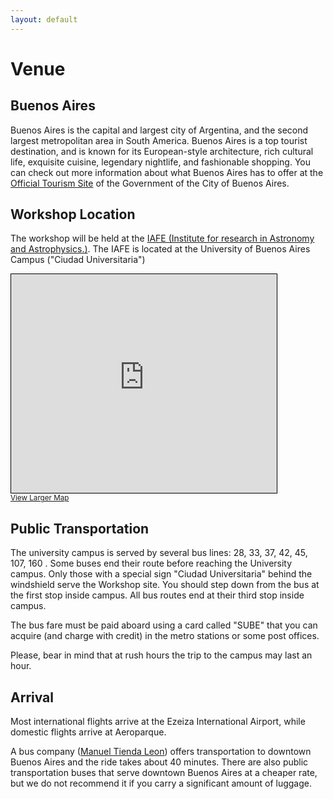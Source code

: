 ```yaml
---
layout: default
---
```


# Venue

## Buenos Aires

Buenos Aires is the capital and largest city of Argentina, and the second
largest metropolitan area in South America. Buenos Aires is a top tourist
destination, and is known for its European-style architecture, rich cultural
life, exquisite cuisine, legendary nightlife, and fashionable shopping. You can
check out more information about what Buenos Aires has to offer at the [Official
Tourism Site](https://turismo.buenosaires.gob.ar/en) of the Government of the City of Buenos Aires.

## Workshop Location

The workshop will be held at the [IAFE (Institute for research in Astronomy and
Astrophysics.)](http://www.iafe.uba.ar/). The IAFE is located at the University of Buenos Aires Campus
("Ciudad Universitaria")

<div class="embed-responsive embed-responsive-16by9">
<iframe width="425" height="350" frameborder="0" scrolling="no" marginheight="0" marginwidth="0" src="https://www.openstreetmap.org/export/embed.html?bbox=-58.44477653503419%2C-34.54778186592652%2C-58.43576431274415%2C-34.542214468065914&amp;layer=mapnik" style="border: 1px solid black"></iframe><br/><small><a href="https://www.openstreetmap.org/#map=17/-34.54500/-58.44027&amp;layers=N">View Larger Map</a></small>
</div>

## Public Transportation

The university campus is served by several bus lines: 28, 33, 37, 42, 45, 107,
160 . Some buses end their route before reaching the University campus. Only
those with a special sign "Ciudad Universitaria" behind the windshield serve
the Workshop site. You should step down from the bus at the first stop inside
campus. All bus routes end at their third stop inside campus.

The bus fare must be paid aboard using a card called "SUBE" that you can
acquire (and charge with credit) in the metro stations or some post offices.

Please, bear in mind that at rush hours the trip to the campus may last an
hour.

## Arrival

Most international flights arrive at the Ezeiza International Airport, while
domestic flights arrive at Aeroparque.

A bus company ([Manuel Tienda Leon](http://www.tiendaleon.com/home/)) offers
transportation to downtown Buenos Aires and the ride takes about 40 minutes.
There are also public transportation buses that serve downtown Buenos Aires at
a cheaper rate, but we do not recommend it if you carry a significant amount of
luggage.
